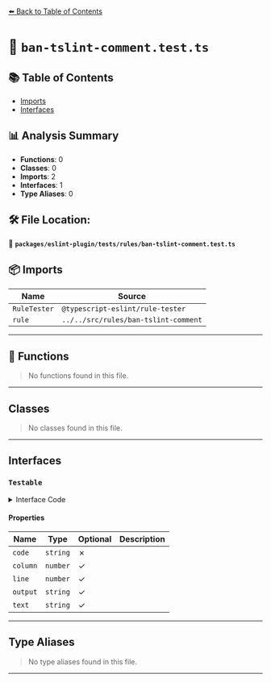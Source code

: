 [⬅️ Back to Table of Contents](../../../../index.md)

# 📄 `ban-tslint-comment.test.ts`

## 📚 Table of Contents

- [Imports](#imports)
- [Interfaces](#interfaces)

## 📊 Analysis Summary

- **Functions**: 0
- **Classes**: 0
- **Imports**: 2
- **Interfaces**: 1
- **Type Aliases**: 0

## 🛠️ File Location:
📂 **`packages/eslint-plugin/tests/rules/ban-tslint-comment.test.ts`**

## 📦 Imports

| Name | Source |
|------|--------|
| `RuleTester` | `@typescript-eslint/rule-tester` |
| `rule` | `../../src/rules/ban-tslint-comment` |


---

## 🔧 Functions

> No functions found in this file.


---

## Classes

> No classes found in this file.


---

## Interfaces

### `Testable`

<details><summary>Interface Code</summary>

```ts
interface Testable {
  code: string;
  column?: number;
  line?: number;
  output?: string;
  text?: string;
}
```
</details>

#### Properties

| Name | Type | Optional | Description |
|------|------|----------|-------------|
| `code` | `string` | ✗ |  |
| `column` | `number` | ✓ |  |
| `line` | `number` | ✓ |  |
| `output` | `string` | ✓ |  |
| `text` | `string` | ✓ |  |


---

## Type Aliases

> No type aliases found in this file.


---